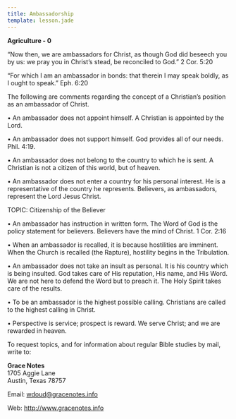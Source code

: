 ```yaml
---
title: Ambassadorship
template: lesson.jade
---
```



**Agriculture - 0**

“Now then, we are ambassadors for Christ, as though God did beseech you
by us: we pray you in Christ’s stead, be reconciled to God.” 2 Cor. 5:20

“For which I am an ambassador in bonds: that therein I may speak boldly,
as I ought to speak.” Eph. 6:20

The following are comments regarding the concept of a Christian’s
position as an ambassador of Christ.

• An ambassador does not appoint himself. A Christian is appointed by
the Lord.

• An ambassador does not support himself. God provides all of our needs.
Phil. 4:19.

• An ambassador does not belong to the country to which he is sent. A
Christian is not a citizen of this world, but of heaven.

• An ambassador does not enter a country for his personal interest. He
is a representative of the country he represents. Believers, as
ambassadors, represent the Lord Jesus Christ.

TOPIC: Citizenship of the Believer

• An ambassador has instruction in written form. The Word of God is the
policy statement for believers. Believers have the mind of Christ. 1
Cor. 2:16

• When an ambassador is recalled, it is because hostilities are
imminent. When the Church is recalled (the Rapture), hostility begins in
the Tribulation.

• An ambassador does not take an insult as personal. It is his country
which is being insulted. God takes care of His reputation, His name, and
His Word. We are not here to defend the Word but to preach it. The Holy
Spirit takes care of the results.

• To be an ambassador is the highest possible calling. Christians are
called to the highest calling in Christ.

• Perspective is service; prospect is reward. We serve Christ; and we
are rewarded in heaven.

To request topics, and for information about regular Bible studies by
mail, write to:

**Grace Notes**  
1705 Aggie Lane  
Austin, Texas 78757

Email: wdoud@gracenotes.info

Web: http://www.gracenotes.info

